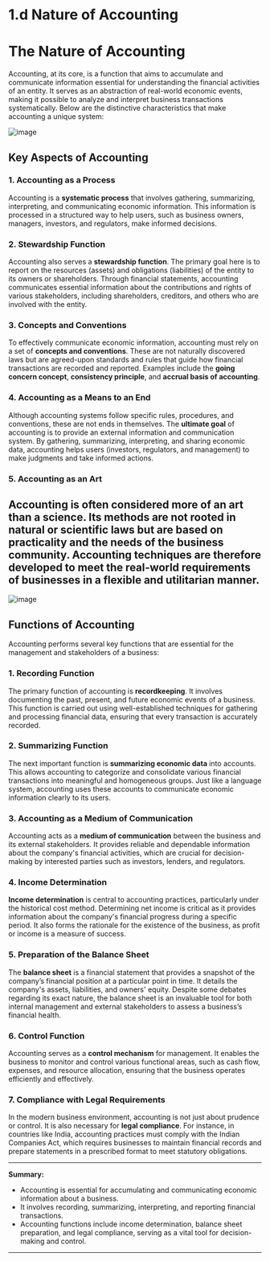 # 1.d Nature of Accounting

# The Nature of Accounting
Accounting, at its core, is a function that aims to accumulate and communicate information essential for understanding the financial activities of an entity. It serves as an abstraction of real-world economic events, making it possible to analyze and interpret business transactions systematically. Below are the distinctive characteristics that make accounting a unique system:

![image](https://github.com/user-attachments/assets/bb3950f5-2e17-402e-a4d7-714e6df3ce1f)


## Key Aspects of Accounting

### 1. Accounting as a Process
Accounting is a **systematic process** that involves gathering, summarizing, interpreting, and communicating economic information. This information is processed in a structured way to help users, such as business owners, managers, investors, and regulators, make informed decisions.

### 2. Stewardship Function
Accounting also serves a **stewardship function**. The primary goal here is to report on the resources (assets) and obligations (liabilities) of the entity to its owners or shareholders. Through financial statements, accounting communicates essential information about the contributions and rights of various stakeholders, including shareholders, creditors, and others who are involved with the entity.

### 3. Concepts and Conventions
To effectively communicate economic information, accounting must rely on a set of **concepts and conventions**. These are not naturally discovered laws but are agreed-upon standards and rules that guide how financial transactions are recorded and reported. Examples include the **going concern concept**, **consistency principle**, and **accrual basis of accounting**.

### 4. Accounting as a Means to an End
Although accounting systems follow specific rules, procedures, and conventions, these are not ends in themselves. The **ultimate goal** of accounting is to provide an external information and communication system. By gathering, summarizing, interpreting, and sharing economic data, accounting helps users (investors, regulators, and management) to make judgments and take informed actions.

### 5. Accounting as an Art
Accounting is often considered more of an **art than a science**. Its methods are not rooted in natural or scientific laws but are based on practicality and the needs of the business community. Accounting techniques are therefore developed to meet the real-world requirements of businesses in a flexible and utilitarian manner.
---
![image](https://github.com/user-attachments/assets/d7efb641-0357-4a71-be74-69bba452cad8)

## Functions of Accounting

Accounting performs several key functions that are essential for the management and stakeholders of a business:

### 1. Recording Function
The primary function of accounting is **recordkeeping**. It involves documenting the past, present, and future economic events of a business. This function is carried out using well-established techniques for gathering and processing financial data, ensuring that every transaction is accurately recorded.

### 2. Summarizing Function
The next important function is **summarizing economic data** into accounts. This allows accounting to categorize and consolidate various financial transactions into meaningful and homogeneous groups. Just like a language system, accounting uses these accounts to communicate economic information clearly to its users.

### 3. Accounting as a Medium of Communication
Accounting acts as a **medium of communication** between the business and its external stakeholders. It provides reliable and dependable information about the company's financial activities, which are crucial for decision-making by interested parties such as investors, lenders, and regulators.

### 4. Income Determination
**Income determination** is central to accounting practices, particularly under the historical cost method. Determining net income is critical as it provides information about the company's financial progress during a specific period. It also forms the rationale for the existence of the business, as profit or income is a measure of success.

### 5. Preparation of the Balance Sheet
The **balance sheet** is a financial statement that provides a snapshot of the company’s financial position at a particular point in time. It details the company's assets, liabilities, and owners' equity. Despite some debates regarding its exact nature, the balance sheet is an invaluable tool for both internal management and external stakeholders to assess a business’s financial health.

### 6. Control Function
Accounting serves as a **control mechanism** for management. It enables the business to monitor and control various functional areas, such as cash flow, expenses, and resource allocation, ensuring that the business operates efficiently and effectively.

### 7. Compliance with Legal Requirements
In the modern business environment, accounting is not just about prudence or control. It is also necessary for **legal compliance**. For instance, in countries like India, accounting practices must comply with the Indian Companies Act, which requires businesses to maintain financial records and prepare statements in a prescribed format to meet statutory obligations.

---
**Summary:**
- Accounting is essential for accumulating and communicating economic information about a business.
- It involves recording, summarizing, interpreting, and reporting financial transactions.
- Accounting functions include income determination, balance sheet preparation, and legal compliance, serving as a vital tool for decision-making and control.
---
